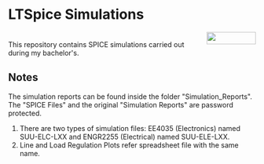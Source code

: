 # LTSpice Simulations
<img src="https://github.com/nigilmohra/LTSpice_Simulations/assets/82286406/23a3dbd8-4ff4-4288-888f-1705ed0cf96b" align="right" width="100" height="25"> <br />
This repository contains SPICE simulations carried out during my bachelor's.

## Notes
The simulation reports can be found inside the folder "Simulation_Reports". The "SPICE Files" and the original "Simulation Reports" are password protected.

1. There are two types of simulation files: EE4035 (Electronics) named SUU-ELC-LXX and ENGR2255 (Electrical) named SUU-ELE-LXX.
2. Line and Load Regulation Plots refer spreadsheet file with the same name.

